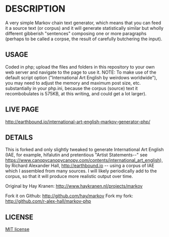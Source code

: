 # DESCRIPTION
A very simple Markov chain text generator, which means that you can feed it a source text (or corpus) and it will generate statistically similar but wholly different gibberish "sentences" composing one or more paragraphs (perhaps to be called a corpse, the result of carefully butchering the input).

## USAGE
Coded in php; upload the files and folders in this repository to your own web server and navigate to the page to use it. NOTE: To make use of the default script option ("International Art English by weirdows worldwide"), you may need to adjust the memory and maximum post size, etc. substantially in your php.ini, because the corpus (source) text it recombobulates is 575KB, at this writing, and could get a lot larger).

## LIVE PAGE
<a href="http://earthbound.io/international-art-english-markov-generator-php/">http://earthbound.io/international-art-english-markov-generator-php/</a>

## DETAILS
This is forked and only slightly tweaked to generate International Art English (IAE, for example, hifalutin and pretentious "Artist Statements--" see https://www.canopycanopycanopy.com/contents/international_art_english), by Richard Alexander Hall, http://earthbound.io -- using a corpus of IAE which I assembled from many sources. I will likely periodically add to the corpus, so that it will produce more realistic output over time.

Original by Hay Kranen: http://www.haykranen.nl/projects/markov

Fork it on Github: http://github.com/hay/markov
Fork my fork: http://github.com/r-alex-hall/markov-php

## LICENSE
<a href="http://www.opensource.org/licenses/mit-license.php">MIT license</a>